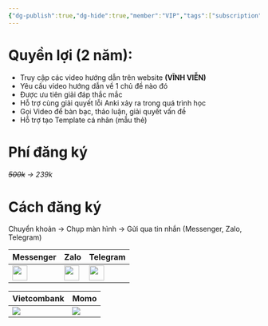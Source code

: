 ```yaml
---
{"dg-publish":true,"dg-hide":true,"member":"VIP","tags":["subscription"],"title":"Tham gia nhóm Hướng dẫn Anki","permalink":"/tham-gia-nhom-huong-dan-anki/","hide":true,"dgPassFrontmatter":true}
---
```


# Quyền lợi (2 năm):

- Truy cập các video hướng dẫn trên website **(VĨNH VIỄN)**
- Yêu cầu video hướng dẫn về 1 chủ đề nào đó
- Được ưu tiên giải đáp thắc mắc
- Hỗ trợ cùng giải quyết lỗi Anki xảy ra trong quá trình học
- Gọi Video để bàn bạc, thảo luận, giải quyết vấn đề
- Hỗ trợ tạo Template cá nhân (mẫu thẻ)

# Phí đăng ký

###### ~~500k~~ → 239k

# Cách đăng ký

Chuyển khoản → Chụp màn hình → Gửi qua tin nhắn (Messenger, Zalo, Telegram)

<center>

| Messenger  | Zalo  | Telegram  |
|-------|-------|-------|
| [<img  src="https://i.imgur.com/8Oq8Ftg.png" width="30">](https://m.me/tui.la.phuc747) | [<img  src="https://i.imgur.com/HNBJNZE.png" width="30">](https://zalo.me/346598402) | [<img  src="https://i.imgur.com/9PROKnb.png" width="30">](https://t.me/lehoangphuc747) |


</center>


| Vietcombank  | Momo  |
|-------|-------|
| ![](https://i.imgur.com/v9TU09p.png) | ![](https://i.imgur.com/WKxy0GI.png) |




